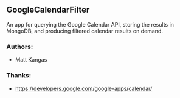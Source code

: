 ## GoogleCalendarFilter

An app for querying the Google Calendar API, storing the results in MongoDB,
and producing filtered calendar results on demand.

### Authors:
- Matt Kangas

### Thanks:
- https://developers.google.com/google-apps/calendar/
